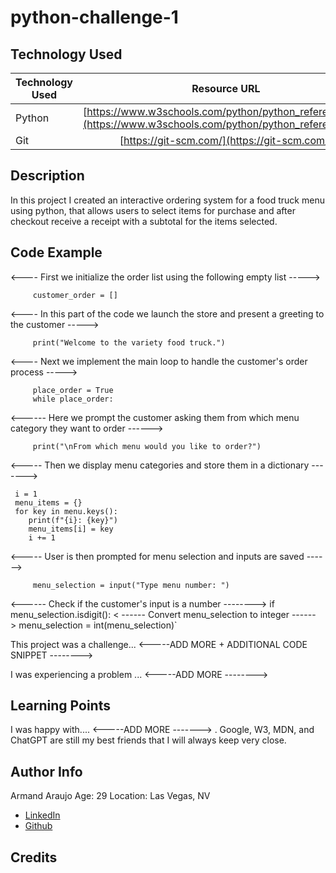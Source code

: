 # python-challenge-1


## Technology Used 

| Technology Used | Resource URL | 
| ------------- |:-------------:| 
| Python | [https://www.w3schools.com/python/python_reference.asp](https://www.w3schools.com/python/python_reference.asp) | 
| Git | [https://git-scm.com/](https://git-scm.com/) | 

## Description 
In this project I created an interactive ordering system for a food truck menu using python, that allows users to select items for purchase and after checkout receive a receipt with a subtotal for the items selected.

## Code Example 

<---- First we initialize the order list using the following empty list ----->
         
         customer_order = []

 <---- In this part of the code we launch the store and present a greeting to the customer ----->

         print("Welcome to the variety food truck.")

<---- Next we implement the main loop to handle the customer's order process ----->

         place_order = True
         while place_order:

<------ Here we prompt the customer asking them from which menu category they want to order ------>

         print("\nFrom which menu would you like to order?")

<----- Then we display menu categories and store them in a dictionary ------->

     i = 1
     menu_items = {}
     for key in menu.keys():
        print(f"{i}: {key}")
        menu_items[i] = key
        i += 1

<-----  User is then prompted for menu selection and inputs are saved ------>

         menu_selection = input("Type menu number: ")

<------ Check if the customer's input is a number -------->
         if menu_selection.isdigit():
< ------ Convert menu_selection to integer ------>
         menu_selection = int(menu_selection)`





This project was a challenge... <-----ADD MORE + ADDITIONAL CODE SNIPPET --------> 



      

I was experiencing a problem ... <-----ADD MORE --------> 



## Learning Points 


I was happy with.... <-----ADD MORE -------> . Google, W3, MDN, and ChatGPT are still my best friends that I will always keep very close.


## Author Info
Armand Araujo
Age: 29
Location: Las Vegas, NV

 
* [LinkedIn](https://www.linkedin.com/in/armand-araujo-a82ba2291/) 
* [Github](https://github.com/Armand57araujo) 


## Credits 